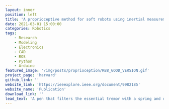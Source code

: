 ```yaml
---
layout: inner
position: left
title: 'A proprioceptive method for soft robots using inertial measurement units'
date: 2021-03-01 15:00:00
categories: Robotics
tags: 
    - Research 
    - Modeling
    - Electronics
    - CAD
    - ROS
    - Python
    - Arduino 
featured_image: '/img/posts/proprioception/RB8_GOOD_VERSION.gif'
project_page: 'harvard'
github_link: ''
website_link: 'https://ieeexplore.ieee.org/document/9982185'
website_name: 'Publication'
download_link: ''
lead_text: 'A pen that filters the essential tremor with a spring and damper system.'
---
```

